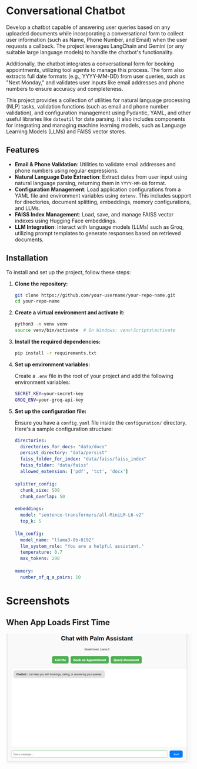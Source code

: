 # Conversational Chatbot

Develop a chatbot capable of answering user queries based on any uploaded documents while incorporating a conversational form to collect user information (such as Name, Phone Number, and Email) when the user requests a callback. The project leverages LangChain and Gemini (or any suitable large language models) to handle the chatbot's functionality.

Additionally, the chatbot integrates a conversational form for booking appointments, utilizing tool agents to manage this process. The form also extracts full date formats (e.g., YYYY-MM-DD) from user queries, such as "Next Monday," and validates user inputs like email addresses and phone numbers to ensure accuracy and completeness.

This project provides a collection of utilities for natural language processing (NLP) tasks, validation functions (such as email and phone number validation), and configuration management using Pydantic, YAML, and other useful libraries like `dateutil` for date parsing. It also includes components for integrating and managing machine learning models, such as Language Learning Models (LLMs) and FAISS vector stores.


## Features

- **Email & Phone Validation**: Utilities to validate email addresses and phone numbers using regular expressions.
- **Natural Language Date Extraction**: Extract dates from user input using natural language parsing, returning them in `YYYY-MM-DD` format.
- **Configuration Management**: Load application configurations from a YAML file and environment variables using `dotenv`. This includes support for directories, document splitting, embeddings, memory configurations, and LLMs.
- **FAISS Index Management**: Load, save, and manage FAISS vector indexes using Hugging Face embeddings.
- **LLM Integration**: Interact with language models (LLMs) such as Groq, utilizing prompt templates to generate responses based on retrieved documents.

## Installation

To install and set up the project, follow these steps:

1. **Clone the repository:**

    ```bash
    git clone https://github.com/your-username/your-repo-name.git
    cd your-repo-name
    ```

2. **Create a virtual environment and activate it:**

    ```bash
    python3 -m venv venv
    source venv/bin/activate  # On Windows: venv\Scripts\activate
    ```

3. **Install the required dependencies:**

    ```bash
    pip install -r requirements.txt
    ```

4. **Set up environment variables:**

    Create a `.env` file in the root of your project and add the following environment variables:

    ```bash
    SECRET_KEY=your-secret-key
    GROQ_ENV=your-groq-api-key
    ```

5. **Set up the configuration file:**

    Ensure you have a `config.yaml` file inside the `configuration/` directory. Here's a sample configuration structure:

    ```yaml
    directories:
      directories_for_docs: "data/docs"
      persist_directory: "data/persist"
      faiss_folder_for_index: "data/faiss/faiss_index"
      faiss_folder: "data/faiss"
      allowed_extension: ['pdf', 'txt', 'docx']

    splitter_config:
      chunk_size: 500
      chunk_overlap: 50

    embeddings:
      model: "sentence-transformers/all-MiniLM-L6-v2"
      top_k: 5

    llm_config:
      model_name: "llama3-8b-8192"
      llm_system_role: "You are a helpful assistant."
      temperature: 0.7
      max_tokens: 200

    memory:
      number_of_q_a_pairs: 10
    ```


# Screenshots

## When App Loads First Time

![alt text](image.png)


